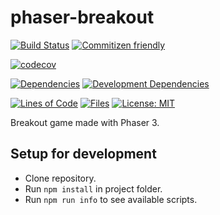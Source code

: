 # phaser-breakout

[![Build Status](https://travis-ci.org/nunof07/phaser-breakout.svg?branch=master)](https://travis-ci.org/nunof07/phaser-breakout)
[![Commitizen friendly](https://img.shields.io/badge/commitizen-friendly-brightgreen.svg)](http://commitizen.github.io/cz-cli/)

[![codecov](https://codecov.io/gh/nunof07/phaser-breakout/branch/master/graph/badge.svg)](https://codecov.io/gh/nunof07/phaser-breakout)

[![Dependencies](https://david-dm.org/nunof07/phaser-breakout.svg)](https://david-dm.org/nunof07/phaser-breakout)
[![Development Dependencies](https://david-dm.org/nunof07/phaser-breakout/dev-status.svg)](https://david-dm.org/nunof07/phaser-breakout?type=dev)

[![Lines of Code](https://tokei.rs/b1/github/nunof07/phaser-breakout)](https://github.com/Aaronepower/tokei)
[![Files](https://tokei.rs/b1/github/nunof07/phaser-breakout?category=files)](https://github.com/Aaronepower/tokei)
[![License: MIT](https://img.shields.io/badge/License-MIT-yellow.svg)](https://opensource.org/licenses/MIT)

Breakout game made with Phaser 3.

## Setup for development

- Clone repository.
- Run `npm install` in project folder.
- Run `npm run info` to see available scripts.
